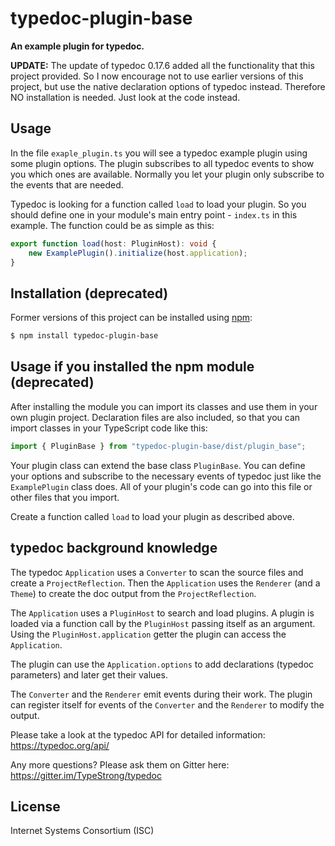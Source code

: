 # typedoc-plugin-base

**An example plugin for typedoc.**

**UPDATE:** The update of typedoc 0.17.6 added all the functionality that this project provided.
So I now encourage not to use earlier versions of this project, but use the native declaration options
of typedoc instead. Therefore NO installation is needed. Just look at the code instead.

## Usage

In the file `exaple_plugin.ts` you will see a typedoc example plugin using some plugin options.
The plugin subscribes to all typedoc events to show you which ones are available.
Normally you let your plugin only subscribe to the events that are needed.

Typedoc is looking for a function called `load` to load your plugin. So you should define one in your module's
main entry point - `index.ts` in this example. The function could be as simple as this:

```typescript
export function load(host: PluginHost): void {
    new ExamplePlugin().initialize(host.application);
}
```

## Installation (deprecated)

Former versions of this project can be installed using [npm](https://www.npmjs.com/package/typedoc-plugin-base):

```sh
$ npm install typedoc-plugin-base
```

## Usage if you installed the npm module (deprecated)

After installing the module you can import its classes and use them in your own plugin project.
Declaration files are also included, so that you can import classes in your TypeScript code like this:

```typescript
import { PluginBase } from "typedoc-plugin-base/dist/plugin_base";
```

Your plugin class can extend the base class `PluginBase`.
You can define your options and subscribe to the necessary events of typedoc just like the `ExamplePlugin` class does.
All of your plugin's code can go into this file or other files that you import.

Create a function called `load` to load your plugin as described above.

## typedoc background knowledge

The typedoc `Application` uses a `Converter` to scan the source files and create a `ProjectReflection`.
Then the `Application` uses the `Renderer` (and a `Theme`) to create the doc output from the `ProjectReflection`.

The `Application` uses a `PluginHost` to search and load plugins.
A plugin is loaded via a function call by the `PluginHost` passing itself as an argument.
Using the `PluginHost.application` getter the plugin can access the `Application`.

The plugin can use the `Application.options` to add declarations (typedoc parameters) and later get their values.

The `Converter` and the `Renderer` emit events during their work.
The plugin can register itself for events of the `Converter` and the `Renderer` to modify the output.

Please take a look at the typedoc API for detailed information: https://typedoc.org/api/

Any more questions? Please ask them on Gitter here: https://gitter.im/TypeStrong/typedoc

## License

Internet Systems Consortium (ISC)
